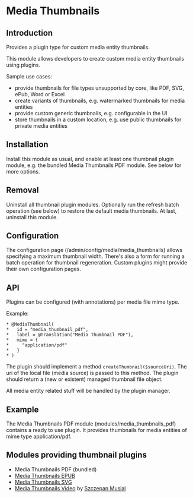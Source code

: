 # Media Thumbnails

## Introduction

Provides a plugin type for custom media entity thumbnails.

This module allows developers to create custom media entity thumbnails
using plugins.

Sample use cases:

* provide thumbnails for file types unsupported by core,
like PDF, SVG, ePub, Word or Excel
* create variants of thumbnails, e.g. watermarked thumbnails for media entities
* provide custom generic thumbnails, e.g. configurable in the UI
* store thumbnails in a custom location, e.g. use public thumbnails
for private media entities

## Installation

Install this module as usual, and enable at least one
thumbnail plugin module, e.g. the bundled
Media Thumbnails PDF module. See below for more options.

## Removal

Uninstall all thumbnail plugin modules. Optionally run the
refresh batch operation (see below) to restore the default
media thumbnails. At last, uninstall this module.

## Configuration

The configuration page (/admin/config/media/media_thumbnails) allows
specifying a maximum thumbnail width.
There's also a form for running a batch operation
for thumbnail regeneration.
Custom plugins might provide their own configuration pages.

## API

Plugins can be configured (with annotations) per media file mime type.

Example:
```
* @MediaThumbnail(
*   id = "media_thumbnail_pdf",
*   label = @Translation("Media Thumbnail PDF"),
*   mime = {
*     "application/pdf"
*   }
* )
```
The plugin should implement a method ```createThumbnail($sourceUri)```.
The uri of the local file (media source) is passed to this method.
The plugin should return a (new or existent) managed thumbnail file object.

All media entity related stuff will be handled by the plugin manager.

## Example

The Media Thumbnails PDF module (modules/media_thumbnails_pdf) contains
a ready to use plugin. It provides thumbnails for media entities of
mime type application/pdf.

## Modules providing thumbnail plugins

* Media Thumbnails PDF (bundled)
* [Media Thumbnails EPUB](https://www.drupal.org/project/media_thumbnails_epub)
* [Media Thumbnails SVG](https://www.drupal.org/project/media_thumbnails_svg)
* [Media Thumbnails Video](https://www.drupal.org/project/media_thumbnails_video) by [Szczepan Musial](https://www.drupal.org/u/lamp5)
